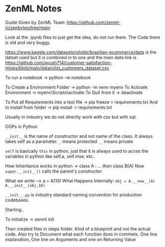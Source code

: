 # ZenML Notes

Guide Given by ZenML Team: https://github.com/zenml-io/zenbytes/tree/main

Look at the .ipynb files to just get the idea, do not run them. The Code there is old and very buggy.

https://www.kaggle.com/datasets/olistbr/brazilian-ecommerce/data is the datset used but it is combined in to one and the main data link is https://github.com/ayush714/customer-satisfaction-mlops/blob/main/data/olist_customers_dataset.csv

To run a notebook -> python -m notebook

To Create a Environment Folder -> python -m venv myenv
To Activate Environment -> myenv\Scripts\activate
To Quit from it -> deactivate

To Put all Requirements into a text file -> pip freeze > requirements.txt
And to install from folder -> pip install -r requirements.txt

Usually in industry we do not directly work with csv but with sql.

OOPs in Python

`__init__` is the name of constructor and not name of the class. It always takes self as a parameter.
`_` means protected
`__` means private

`self` is basically `this` in python, just that it is always used to acces the variables in python like self.a, self.mse, etc..

How Inheritance works in python -> class A : ... then class B(A)
Now `super.__init__()` calls the parent's constructor

What we write --> a = A(10)
What Happens Internally:
`obj = A.__new__(A)`
`A.__init__(obj,10)`

`__init__.py` is industry standard naming convention for production codebases.

Starting..

To initialize -> zenml init

Then created files in steps folder. Kind of a blueprint and not the actual code.
Also try to Document what each function does in commets. One line explanation, One line on Arguments and one on Returning Value

